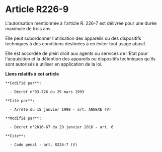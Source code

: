 # Article R226-9

L'autorisation mentionnée à l'article R. 226-7 est délivrée pour une durée maximale de trois ans. 

Elle peut subordonner l'utilisation des appareils ou des dispositifs techniques à des conditions destinées à en éviter tout
usage abusif. 

Elle est accordée de plein droit aux agents ou services de l'Etat pour l'acquisition et la détention des appareils ou
dispositifs techniques qu'ils sont autorisés à utiliser en application de la loi.

**Liens relatifs à cet article**

	**Codifié par**:

	  - Décret n°93-726 du 29 mars 1993

	**Cité par**:

	  - Arrêté du 15 janvier 1998 - art. ANNEXE (V)

	**Modifié par**:

	  - Décret n°2016-67 du 29 janvier 2016 - art. 6

	**Cite**:

	  - Code pénal - art. R226-7 (V)

